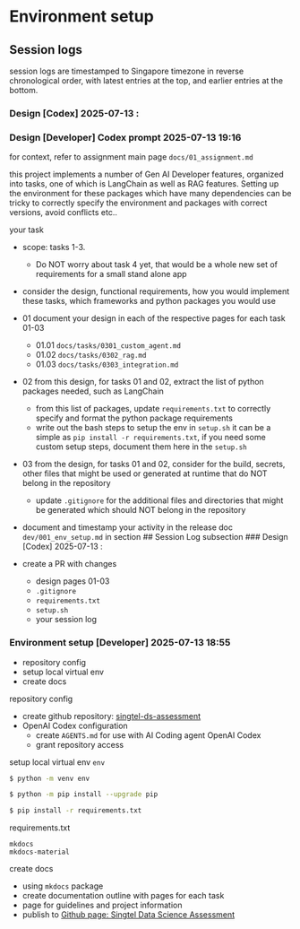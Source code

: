 # Environment setup

## Session logs

session logs are timestamped to Singapore timezone in reverse chronological order, with latest entries at the top, and earlier entries at the bottom.

### Design [Codex] 2025-07-13 <HH>:<MM>


### Design [Developer] Codex prompt 2025-07-13 19:16
for context, refer to assignment main page `docs/01_assignment.md`

this project implements a number of Gen AI Developer features, organized into tasks, one of which is LangChain as well as RAG features.
Setting up the environment for these packages which have many dependencies can be tricky to correctly specify the environment and packages with correct versions, avoid conflicts etc..

your task
- scope: tasks 1-3. 
  - Do NOT worry about task 4 yet, that would be a whole new set of requirements for a small stand alone app

- consider the design, functional requirements, how you would implement these tasks, which frameworks and python packages you would use

- 01 document your design in each of the respective pages for each task 01-03

  - 01.01 `docs/tasks/0301_custom_agent.md`
  - 01.02 `docs/tasks/0302_rag.md`
  - 01.03 `docs/tasks/0303_integration.md`

- 02 from this design, for tasks 01 and 02, extract the list of python packages needed, such as LangChain
  - from this list of packages, update `requirements.txt` to correctly specify and format the python package requirements
  - write out the bash steps to setup the env in `setup.sh` it can be a simple as `pip install -r requirements.txt`, if you need some custom setup steps, document them here in the `setup.sh`

- 03 from the design, for tasks 01 and 02, consider for the build, secrets, other files that might be used or generated at runtime that do NOT belong in the repository
  - update `.gitignore` for the additional files and directories that might be generated which should NOT belong in the repository

- document and timestamp your activity in the release doc `dev/001_env_setup.md` in section ## Session Log subsection ### Design [Codex] 2025-07-13 <HH>:<MM>

- create a PR with changes
  - design pages 01-03
  - `.gitignore`
  - `requirements.txt`
  - `setup.sh`
  - your session log

### Environment setup [Developer] 2025-07-13 18:55

- repository config
- setup local virtual env
- create docs

repository config

- create github repository: [singtel-ds-assessment](https://github.com/taylorhickem/singtel-ds-assessment)
- OpenAI Codex configuration
  - create `AGENTS.md` for use with AI Coding agent OpenAI Codex
  - grant repository access 

setup local virtual env `env`

```bash
$ python -m venv env
```

```bash
$ python -m pip install --upgrade pip
```

```bash
$ pip install -r requirements.txt
```

requirements.txt

```
mkdocs
mkdocs-material
```

create docs

- using `mkdocs` package
- create documentation outline with pages for each task
- page for guidelines and project information
- publish to [Github page: Singtel Data Science Assessment](https://taylorhickem.github.io/singtel-ds-assessment/)
